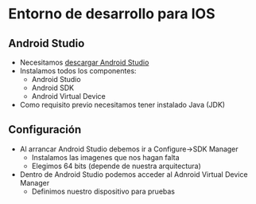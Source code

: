 # Entorno de desarrollo para IOS

## Android Studio

- Necesitamos [descargar Android Studio](https://developer.android.com/studio/index.html)
- Instalamos todos los componentes:
    - Android Studio
    - Android SDK
    - Android Virtual Device
- Como requisito previo necesitamos tener instalado Java (JDK)

## Configuración
- Al arrancar Android Studio debemos ir a Configure->SDK Manager
    - Instalamos las imagenes que nos hagan falta
    - Elegimos 64 bits (depende de nuestra arquitectura)
- Dentro de Android Studio podemos acceder al Adnroid Virtual Device Manager
    - Definimos nuestro dispositivo para pruebas
